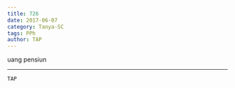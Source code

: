 ```yaml
---
title: 726
date: 2017-06-07
category: Tanya-SC
tags: PPh
author: TAP
---
```


uang pensiun

---



`TAP`
